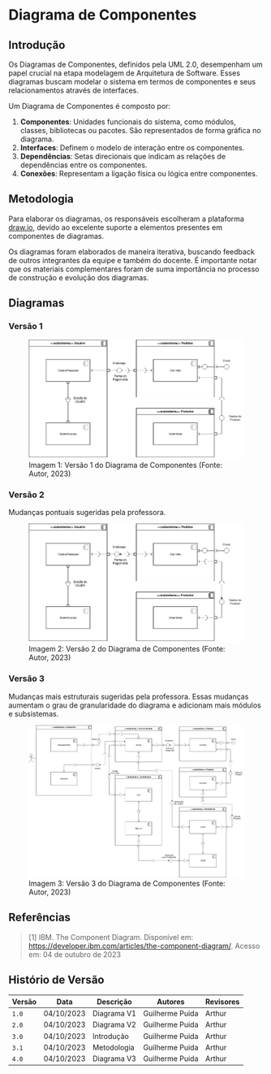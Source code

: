 # Diagrama de Componentes

## Introdução

Os Diagramas de Componentes, definidos pela UML 2.0, desempenham um papel
crucial na etapa modelagem de Arquitetura de Software. Esses diagramas
buscam modelar o sistema em termos de componentes e seus relacionamentos
através de interfaces.

Um Diagrama de Componentes é composto por:

1. **Componentes**: Unidades funcionais do sistema, como módulos, classes,
   bibliotecas ou pacotes. São representados de forma gráfica no diagrama.
2. **Interfaces**: Definem o modelo de interação entre os componentes.
3. **Dependências**: Setas direcionais que indicam as relações de dependências
   entre os componentes.
4. **Conexões**: Representam a ligação física ou lógica entre componentes.

## Metodologia

Para elaborar os diagramas, os responsáveis escolheram a plataforma
[draw.io](https://www.drawio.com), devido ao excelente suporte a elementos
presentes em componentes de diagramas.

Os diagramas foram elaborados de maneira iterativa, buscando feedback de outros
integrantes da equipe e também do docente. É importante notar que os materiais
complementares foram de suma importância no processo de construção e evolução
dos diagramas.

## Diagramas

### Versão 1

<figure>
  <img src="v1.png" />
  <figcaption>Imagem 1: Versão 1 do Diagrama de Componentes (Fonte: Autor, 2023)</figcaption>
</figure>

### Versão 2

Mudanças pontuais sugeridas pela professora.

<figure>
  <img src="v2.png" />
  <figcaption>Imagem 2: Versão 2 do Diagrama de Componentes (Fonte: Autor, 2023)</figcaption>
</figure>

### Versão 3

Mudanças mais estruturais sugeridas pela professora. Essas mudanças aumentam o
grau de granularidade do diagrama e adicionam mais módulos e subsistemas.

<figure>
  <img src="v3.png" />
  <figcaption>Imagem 3: Versão 3 do Diagrama de Componentes (Fonte: Autor, 2023)</figcaption>
</figure>

## Referências

> [1] IBM. The Component Diagram. Disponível em: https://developer.ibm.com/articles/the-component-diagram/. Acesso em: 04 de outubro de 2023

## Histório de Versão

| Versão | Data       | Descrição      | Autores         | Revisores          |
| ------ | ---------- | -------------- | --------------- | ------------------ |
| `1.0`  | 04/10/2023 | Diagrama V1    | Guilherme Puida |       Arthur       |
| `2.0`  | 04/10/2023 | Diagrama V2    | Guilherme Puida |       Arthur       |
| `3.0`  | 04/10/2023 | Introdução     | Guilherme Puida |       Arthur       |
| `3.1`  | 04/10/2023 | Metodologia    | Guilherme Puida |       Arthur       |
| `4.0`  | 04/10/2023 | Diagrama V3    | Guilherme Puida |       Arthur       |
